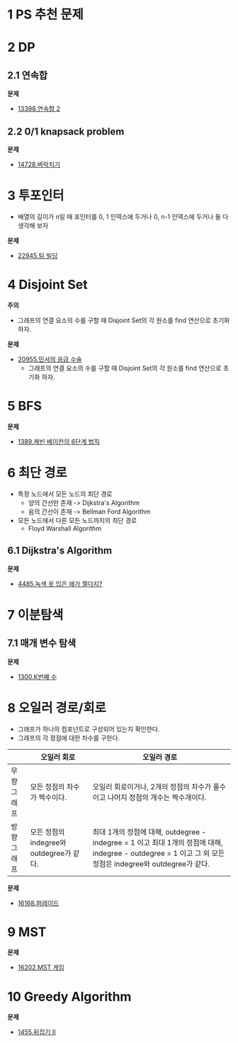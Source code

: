 # 1 PS 추천 문제



# 2 DP



## 2.1 연속합

**문제**

- [13398.연속합 2](https://www.acmicpc.net/problem/13398)



## 2.2 0/1 knapsack problem



**문제**

- [14728.벼락치기](https://www.acmicpc.net/problem/14728)



# 3 투포인터

- 배열의 길이가 n일 때 포인터를 0, 1 인덱스에 두거나 0, n-1 인덱스에 두거나 둘 다 생각해 보자



**문제**

- [22945.팀 빌딩](https://www.acmicpc.net/problem/22945)



# 4 Disjoint Set

**주의**

- 그래프의 연결 요소의 수를 구할 때 Disjoint Set의 각 원소를 find 연산으로 초기화 하자.



**문제**

- [20955.민서의 응급 수술](https://www.acmicpc.net/problem/20955)
  - 그래프의 연결 요소의 수를 구할 때 Disjoint Set의 각 원소를 find 연산으로 초기화 하자.



# 5 BFS

**문제**

- [1389.케빈 베이컨의 6단계 법칙](https://www.acmicpc.net/problem/1389)



# 6 최단 경로

- 특정 노드에서 모든 노드의 최단 경로
  - 양의 간선만 존재 -> Dijkstra's Algorithm
  - 음의 간선이 존재 -> Bellman Ford Algorithm
- 모든 노드에서 다른 모든 노드까지의 최단 경로
  - Floyd Warshall Algorithm



## 6.1 Dijkstra's Algorithm



**문제**

- [4485.녹색 옷 입은 애가 젤다지?](https://www.acmicpc.net/problem/4485)



# 7 이분탐색



## 7.1 매개 변수 탐색

**문제**

- [1300.K번째 수](https://www.acmicpc.net/problem/1300)



# 8 오일러 경로/회로

- 그래프가 하나의 컴포넌트로 구성되어 있는지 확인한다.
- 그래프의 각 정점에 대한 차수를 구한다.

|            | 오일러 회로                              | 오일러 경로                                                  |
| ---------- | ---------------------------------------- | ------------------------------------------------------------ |
| 무향그래프 | 모든 정점의 차수가 짝수이다.             | 오일러 회로이거나, 2개의 정점의 차수가 홀수이고 나머지 정점의 개수는 짝수개이다. |
| 방향그래프 | 모든 정점의 indegree와 outdegree가 같다. | 최대 1개의 정점에 대해, outdegree - indegree = 1 이고 최대 1개의 정점에 대해, indegree - outdegree = 1 이고 그 외 모든 정점은 indegree와 outdegree가 같다. |

 

**문제**

- [16168.퍼레이드](https://www.acmicpc.net/problem/16168)



# 9 MST



**문제**

- [16202.MST 게임](https://www.acmicpc.net/problem/16202)



# 10 Greedy Algorithm



**문제**

- [1455.뒤집기 II](https://www.acmicpc.net/problem/1455)